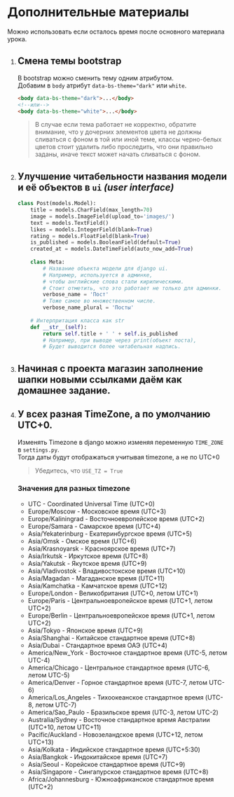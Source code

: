 # Дополнительные материалы
Можно использовать если осталось время после основного материала урока.

1. ## Смена темы bootstrap
    В bootstrap можно сменить тему одним атрибутом. <br>
    Добавим в `body` атрибут `data-bs-theme="dark"` или `white`.
    ```html
    <body data-bs-theme="dark">...</body>
    <!--или-->
    <body data-bs-theme="white">...</body>
    ```
    > В случае если тема работает не корректно, обратите внимание, что у дочерних элементов цвета 
    не должны сливаться с фоном в той или иной теме, классы 
    черно-белых цветов стоит удалить либо проследить, что они правильно заданы, 
    иначе текст может начать сливаться с фоном.

2. ## Улучшение читабельности названия модели и её объектов в `ui` _(user interface)_
    ```python
    class Post(models.Model):
        title = models.CharField(max_length=70)
        image = models.ImageField(upload_to='images/')
        text = models.TextField()
        likes = models.IntegerField(blank=True)
        rating = models.FloatField(blank=True)
        is_published = models.BooleanField(default=True)
        created_at = models.DateTimeField(auto_now_add=True)
        
        class Meta:
            # Название объекта модели для django ui.
            # Например, используется в админке, 
            # чтобы английские слова стали кирилическими.
            # Стоит отметить, что это работает не только для админки. 
            verbose_name = 'Пост' 
            # Тоже самое во множественном числе.
            verbose_name_plural = 'Посты'
        
        # Интерпритация класса как str
        def __str__(self):
            return self.title + ' ' + self.is_published  
            # Например, при выводе через print(объект поста),
            # Будет выводится более читабельная надпись.
    ```
3. ## Начиная с проекта магазин заполнение шапки новыми ссылками даём как домашнее задание.
4. ## У всех разная TimeZone, а по умолчанию UTC+0.
   Изменять Timezone в django можно изменяя переменную `TIME_ZONE` в `settings.py`.<br>
   Тогда даты будут отображаться учитывая timezone, а не по UTC+0
   > Убедитесь, что `USE_TZ = True`

   ### Значения для разных timezone
   * UTC - Coordinated Universal Time (UTC+0)
   * Europe/Moscow - Московское время (UTC+3)
   * Europe/Kaliningrad - Восточноевропейское время (UTC+2)
   * Europe/Samara - Самарское время (UTC+4)
   * Asia/Yekaterinburg - Екатеринбургское время (UTC+5)
   * Asia/Omsk - Омское время (UTC+6)
   * Asia/Krasnoyarsk - Красноярское время (UTC+7)
   * Asia/Irkutsk - Иркутское время (UTC+8)
   * Asia/Yakutsk - Якутское время (UTC+9)
   * Asia/Vladivostok - Владивостокское время (UTC+10)
   * Asia/Magadan - Магаданское время (UTC+11)
   * Asia/Kamchatka - Камчатское время (UTC+12)
   * Europe/London - Великобритания (UTC+0, летом UTC+1)
   * Europe/Paris - Центральноевропейское время (UTC+1, летом UTC+2)
   * Europe/Berlin - Центральноевропейское время (UTC+1, летом UTC+2)
   * Asia/Tokyo - Японское время (UTC+9)
   * Asia/Shanghai - Китайское стандартное время (UTC+8)
   * Asia/Dubai - Стандартное время ОАЭ (UTC+4)
   * America/New_York - Восточное стандартное время (UTC-5, летом UTC-4)
   * America/Chicago - Центральное стандартное время (UTC-6, летом UTC-5)
   * America/Denver - Горное стандартное время (UTC-7, летом UTC-6)
   * America/Los_Angeles - Тихоокеанское стандартное время (UTC-8, летом UTC-7)
   * America/Sao_Paulo - Бразильское время (UTC-3, летом UTC-2)
   * Australia/Sydney - Восточное стандартное время Австралии (UTC+10, летом UTC+11)
   * Pacific/Auckland - Новозеландское время (UTC+12, летом UTC+13)
   * Asia/Kolkata - Индийское стандартное время (UTC+5:30)
   * Asia/Bangkok - Индокитайское время (UTC+7)
   * Asia/Seoul - Корейское стандартное время (UTC+9)
   * Asia/Singapore - Сингапурское стандартное время (UTC+8)
   * Africa/Johannesburg - Южноафриканское стандартное время (UTC+2)